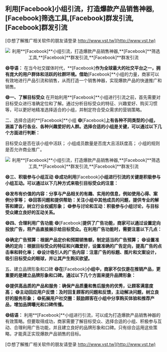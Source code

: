## **利用**[Facebook]**小组引流，打造爆款产品销售神器,**[Facebook]**筛选工具,**[Facebook]**群发引流,**[Facebook]**群发引流**

[😍想了解推广相关软件的朋友请登录 http://www.vst.tw](http://www.vst.tw)

 <center><img src="https://vst.tw/MP4/tuiguang/png/8.png" alt="利用**[Facebook]**小组引流，打造爆款产品销售神器,**[Facebook]**筛选工具,**[Facebook]**群发引流,**[Facebook]**群发引流"></center>

**😄导语：**
在当今社交媒体时代，**[Facebook]**作为全球最大的社交平台之一，拥有庞大的用户群体和活跃的社群环境。借助**[Facebook]**小组的力量，商家可以有效地进行产品引流和销售，从而打造一个销售神器，实现爆款产品的快速推广和销售。

**😄一、了解目标受众**
在开始利用**[Facebook]**小组进行引流之前，首先需要对目标受众进行准确定位和了解。通过分析目标受众的特征、兴趣爱好、购买习惯等，可以更好地精准选择适合的小组，并制定符合受众需求的营销策略。

二、选择合适的**[Facebook]**小组
**😄**[Facebook]**上有各种不同类型的小组，涵盖了各行各业、各种兴趣爱好的人群。选择合适的小组是关键，可以通过以下几个方面进行判断：**

目标受众是否在该小组中活跃；
小组成员数量是否庞大且活跃度高；
小组的规则是否允许商业推广。

 <center><img src="https://vst.tw/MP4/tuiguang/png/8.png" alt="利用**[Facebook]**小组引流，打造爆款产品销售神器,**[Facebook]**筛选工具,**[Facebook]**群发引流,**[Facebook]**群发引流"></center>

**😄三、积极参与小组互动**
**😄成功利用**[Facebook]**小组进行引流的关键是积极参与小组互动。可以通过以下几种方式来吸引目标受众的注意：**

**😄发布有价值的内容：分享与产品相关的有趣、实用的信息，例如使用心得、案例分享等；**
**😄回答问题和提供帮助：关注小组中其他成员的问题，提供专业的解答和建议，树立行业权威形象；**
**😄参与讨论和互动：积极参与小组讨论，与目标受众建立良好的互动关系。**

**😄四、合理利用广告功能**
**😄**[Facebook]**提供了广告功能，商家可以通过设置定向投放广告，将产品直接展示给目标受众。在利用广告功能时，需要注意以下几点：**

**😄确定广告预算：根据产品定价和预期销售额，制定适当的广告预算；**
**😄设置准确的定向：根据目标受众的特征和兴趣爱好，设置准确的广告定向，提高广告的点击率和转化率；**
**😄设计吸引人的广告内容：注意广告的标题、图片和文案设计，吸引目标受众的眼球，并让其产生购买欲望。**

五、建立品牌形象和口碑
**😄在**[Facebook]**小组中，商家不仅仅是在推销产品，更重要的是建立品牌形象和口碑。通过以下几个方面来提升品牌形象：**

**😄提供高品质的产品和服务：确保产品质量和售后服务的优秀，让顾客满意度高；**
**😄主动回应用户反馈：及时回复顾客的问题和反馈，主动解决问题，树立良好的服务形象；**
**😄拓展用户社交圈：鼓励顾客在小组中分享购买体验和推荐产品，增加品牌曝光和口碑传播。**

**😄结语：**
利用**[Facebook]**小组进行引流，可以成为打造爆款产品销售神器的有效策略。但要取得成功，商家需要了解目标受众、选择合适的小组、积极参与互动、合理利用广告功能，并且建立良好的品牌形象和口碑。只有综合运用这些策略，才能真正实现爆款产品销售的目标。

[😍想了解推广相关软件的朋友请登录 http://www.vst.tw](http://www.vst.tw)




